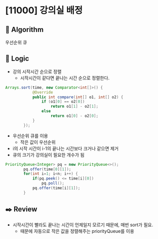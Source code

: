 # [11000] 강의실 배정

## :pushpin: **Algorithm**

우선순위 큐

## :round_pushpin: **Logic**

- 강의 시작시간 순으로 정렬
	- 시작시간이 같다면 끝나는 시간 순으로 정렬한다.<br/>
```java
Arrays.sort(time, new Comparator<int[]>() {
            @Override
            public int compare(int[] o1, int[] o2) {
                if (o1[0] == o2[0])
                    return o1[1] - o2[1];
                else
                    return o1[0] - o2[0];
            }
        });
```
- 우선순위 큐를 이용
	- 작은 값이 우선순위 
- i의 시작 시간이 i-1의 끝나는 시간보다 크거나 같으면 제거
- 큐의 크기가 강의실이 필요한 개수가 됨

```java
PriorityQueue<Integer> pq = new PriorityQueue<>(); 
        pq.offer(time[0][1]);
        for(int i=1; i<n; i++) {
            if(pq.peek() <= time[i][0])
                pq.poll();
            pq.offer(time[i][1]);
        }
```



## :black_nib: **Review**
- 시작시간이 빨라도 끝나는 시간이 언제일지 모르기 때문에, 매번 sort가 필요.
	- 때문에 자동으로 작은 값을 정렬해주는 priorityQueue를 이용
